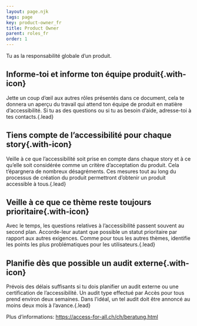 ```yaml
---
layout: page.njk
tags: page
key: product-owner_fr
title: Product Owner
parent: roles_fr
order: 1
---
```


Tu as la responsabilité globale d’un produit.

## <sbb-icon name="circle-tick-medium"></sbb-icon> Informe-toi et informe ton équipe produit{.with-icon}
Jette un coup d’œil aux autres rôles présentés dans ce document, cela te donnera un aperçu du travail qui attend ton équipe de produit en matière d’accessibilité. Si tu as des questions ou si tu as besoin d’aide, adresse-toi à tes <sbb-link variant="inline" type="button" href="/{{page.lang}}/accessibility/introduction/contact/">contacts</sbb-link>.{.lead}

## <sbb-icon name="circle-tick-medium"></sbb-icon> Tiens compte de l’accessibilité pour chaque story{.with-icon}
Veille à ce que l’accessibilité soit prise en compte dans chaque story et à ce qu’elle soit considérée comme un critère d’acceptation du produit. Cela t’épargnera de nombreux désagréments. Ces mesures tout au long du processus de création du produit permettront d’obtenir un produit accessible à tous.{.lead}

## <sbb-icon name="circle-tick-medium"></sbb-icon> Veille à ce que ce thème reste toujours prioritaire{.with-icon}
Avec le temps, les questions relatives à l’accessibilité passent souvent au second plan. Accorde-leur autant que possible un statut prioritaire par rapport aux autres exigences. Comme pour tous les autres thèmes, identifie les points les plus problématiques pour les utilisateurs.{.lead}

## <sbb-icon name="circle-tick-medium"></sbb-icon> Planifie dès que possible un audit externe{.with-icon}
Prévois des délais suffisants si tu dois planifier un audit externe ou une  <sbb-link variant="inline" type="button" href="/{{page.lang}}/accessibility/introduction/further-information/">certification</sbb-link> de l’accessibilité. Un audit type effectué par Accès pour tous prend environ deux semaines. Dans l’idéal, un tel audit doit être annoncé au moins deux mois à l’avance.{.lead}

Plus d’informations: <sbb-link variant="inline" type="button" target="_blank" href="https://access-for-all.ch/ch/beratung.html">https://access-for-all.ch/ch/beratung.html</sbb-link>